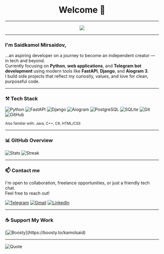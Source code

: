 <h1 align="center">
  Welcome 👋
</h1>

---

<div align="center">
  <img src="https://readme-typing-svg.demolab.com?lines=Hello+There!;My+name+is+Saidkamol.;I+am+Software+Engineer.&center=true&width=380&height=45&color=yellow&vCenter=true&size=22" />
</div>

---

### I'm **Saidkamol Mirsaidov**,  
...an aspiring developer on a journey to become an independent creator — in tech and beyond.  
Currently focusing on **Python**, **web applications**, and **Telegram bot development** using modern tools like **FastAPI**, **Django**, and **Aiogram 3**.  
I build side projects that reflect my curiosity, values, and love for clean, purposeful code.

---

### ⚒️ Tech Stack

![Python](https://img.shields.io/badge/-Python-3776AB?style=for-the-badge&logo=python&logoColor=white)
![FastAPI](https://img.shields.io/badge/-FastAPI-005571?style=for-the-badge&logo=fastapi)
![Django](https://img.shields.io/badge/-Django-092E20?style=for-the-badge&logo=django)
![Aiogram](https://img.shields.io/badge/-Aiogram-2CA5E0?style=for-the-badge&logo=telegram)
![PostgreSQL](https://img.shields.io/badge/-PostgreSQL-336791?style=for-the-badge&logo=postgresql)
![SQLite](https://img.shields.io/badge/-SQLite-003B57?style=for-the-badge&logo=sqlite&logoColor=white)
![Git](https://img.shields.io/badge/-Git-F05032?style=for-the-badge&logo=git)
![GitHub](https://img.shields.io/badge/-GitHub-181717?style=for-the-badge&logo=github)

<sub>Also familiar with: Java, C++, C#, HTML/CSS</sub>

---

### 📊 GitHub Overview

![Stats](https://github-readme-stats.vercel.app/api?username=SaidKamol0612&show_icons=true&theme=tokyonight)
![Streak](https://streak-stats.demolab.com?user=SaidKamol0612&theme=tokyonight)

---

### 📫 Contact me

I'm open to collaboration, freelance opportunities, or just a friendly tech chat.  
Feel free to reach out!

[![Telegram](https://img.shields.io/badge/Telegram-26A5E4?style=for-the-badge&logo=telegram&logoColor=white)](https://t.me/Mirsaidov_SS)
[![Gmail](https://img.shields.io/badge/Gmail-D14836?style=for-the-badge&logo=gmail&logoColor=white)](mailto:mirsaidov.saidkamol.s@gmail.com)
[![LinkedIn](https://img.shields.io/badge/LinkedIn-blue?style=for-the-badge&logo=linkedin)](https://linkedin.com/in/saidkamol-mirsaidov)

---

### ☕ Support My Work

[![Boosty](https://img.shields.io/badge/Support-Boosty-orange?style=for-the-badge&logo=data:image/svg+xml;base64,...)](https://boosty.to/kamolsaid)

---

![Quote](https://quotes-github-readme.vercel.app/api?type=horizontal&theme=tokyonight)
